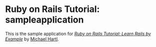 # Ruby on Rails Tutorial: sampleapplication

This is the sample application for
[*Ruby on Rails Tutorial: Learn Rails by Example*](http://railstutorial.org/)
by [Michael Hartl](http://michaelhartl.com/).
